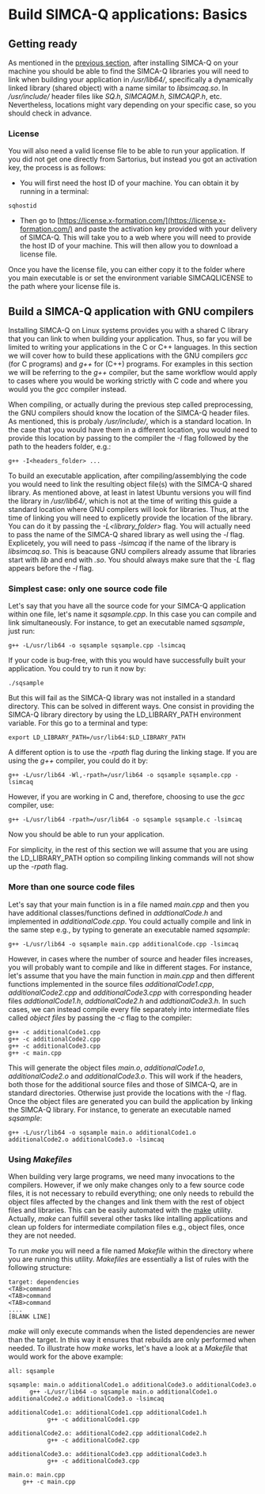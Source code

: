 # Build SIMCA-Q applications: Basics

## Getting ready

As mentioned in the [previous section](https://github.com/OEM-Sartorius-Data-Analytics/SIMCAQ-LINUX-GUIDE/blob/main/InstallSimcaQUbuntu.md), after installing SIMCA-Q on your machine you should be able to find the SIMCA-Q libraries you will need to link when building your application in */usr/lib64/*, specifically a dynamically linked library (shared object) with a name similar to *libsimcaq.so*. In */usr/include/* header files like *SQ.h*, *SIMCAQM.h*, *SIMCAQP.h*, etc. Nevertheless, locations might vary depending on your specific case, so you should check in advance.

### License

You will also need a valid license file to be able to run your application. If you did not get one directly from Sartorius, but instead you got an activation key, the process is as follows:

- You will first need the host ID of your machine. You can obtain it by running in a terminal:
```
sqhostid
```

- Then go to [https://license.x-formation.com/](https://license.x-formation.com/) and paste the activation key provided with your delivery of SIMCA-Q. This will take you to a web where you will need to provide the host ID of your machine. This will then allow you to download a license file.

Once you have the license file, you can either copy it to the folder where you main executable is or set the environment variable SIMCAQLICENSE to the path where your license file is.

## Build a SIMCA-Q application with GNU compilers

Installing SIMCA-Q on Linux systems provides you with a shared C library that you can link to when building your application. Thus, so far you will be limited to writing your applications in the C or C++ languages. In this section we will cover how to build these applications with the GNU compilers *gcc* (for C programs) and *g++* for (C++) programs. For examples in this section we will be referring to the *g++* compiler, but the same workflow would apply to cases where you would be working strictly with C code and where you would you the *gcc* compiler instead.

When compiling, or actually during the previous step called preprocessing, the GNU compilers should know the location of the SIMCA-Q header files. As mentioned, this is probaly */usr/include/*, which is a standard location. In the case that you would have them in a different location, you would need to provide this location by passing to the compiler the *-I* flag followed by the path to the headers folder, e.g.:
```
g++ -I<headers_folder> ...
```

To build an executable application, after compiling/assemblying the code you would need to link the resulting object file(s) with the SIMCA-Q shared library. As mentioned above, at least in latest Ubuntu versions you will find the library in */usr/lib64/*, which is not at the time of writing  this guide a standard location where GNU compilers will look for libraries. Thus, at the time of linking you will need to explicetly provide the location of the library. You can do it by passing the *-L<library_folder>* flag. You will actually need to pass the name of the SIMCA-Q shared library as well using the *-l* flag. Explicetely, you will need to pass *-lsimcaq* if the name of the library is *libsimcaq.so*. This is beacause GNU compilers already assume that libraries start with *lib* and end with *.so*. You should always make sure that the *-L* flag appears before the *-l* flag. 

### Simplest case: only one source code file

Let's say that you have all the source code for your SIMCA-Q application within one file, let's name it *sqsample.cpp*. In this case you can compile and link simultaneously. For instance, to get an executable named *sqsample*, just run:
```
g++ -L/usr/lib64 -o sqsample sqsample.cpp -lsimcaq
```

If your code is bug-free, with this you would have successfully built your application. You could try to run it now by:
```
./sqsample
```

But this will fail as the SIMCA-Q library was not installed in a standard directory. This can be solved in different ways. One consist in providing the SIMCA-Q library directory by using the LD_LIBRARY_PATH environment variable. For this go to a terminal and type:
```
export LD_LIBRARY_PATH=/usr/lib64:$LD_LIBRARY_PATH
```

A different option is to use the *-rpath* flag during the linking stage. If you are using the *g++* compiler, you could do it by:
```
g++ -L/usr/lib64 -Wl,-rpath=/usr/lib64 -o sqsample sqsample.cpp -lsimcaq
```

However, if you are working in C and, therefore, choosing to use the *gcc* compiler, use:
```
g++ -L/usr/lib64 -rpath=/usr/lib64 -o sqsample sqsample.c -lsimcaq
```

Now you should be able to run your application.

For simplicity, in the rest of this section we will assume that you are using the LD_LIBRARY_PATH option so compiling linking commands will not show up the *-rpath* flag.

### More than one source code files

Let's say that your main function is in a file named *main.cpp* and then you have additional classes/functions defined in *addtionalCode.h* and implemented in *additionalCode.cpp*. You could actually compile and link in the same step e.g., by typing to generate an executable named *sqsample*:
```
g++ -L/usr/lib64 -o sqsample main.cpp additionalCode.cpp -lsimcaq
```

However, in cases where the number of source and header files increases, you will probably want to compile and like in different stages. For instance, let's assume that you have the main function in *main.cpp* and then different functions implemented in the source files *additionalCode1.cpp*, *additionalCode2.cpp* and *additionalCode3.cpp* with corresponding header files *addtionalCode1.h*, *addtionalCode2.h* and *addtionalCode3.h*. In such cases, we can instead compile every file separately into intermediate files called *object files* by passing the *-c* flag to the compiler:
```
g++ -c additionalCode1.cpp
g++ -c additionalCode2.cpp
g++ -c additionalCode3.cpp
g++ -c main.cpp
```

This will generate the object files *main.o*, *additionalCode1.o*, *additionalCode2.o* and *additionalCode3.o*. This will work if the headers, both those for the additional source files and those of SIMCA-Q, are in standard directories. Otherwise just provide the locations with the *-I* flag. Once the object files are generated you can build the application by linking the SIMCA-Q library. For instance, to generate an executable named *sqsample*:
```
g++ -L/usr/lib64 -o sqsample main.o additionalCode1.o additionalCode2.o additionalCode3.o -lsimcaq
```

### Using *Makefiles*

When building very large programs, we need many invocations to the compilers. However, if we only make changes only to a few source code files, it is not necessary to rebuild everything; one only needs to rebuild the object files affected by the changes and link them with the rest of object files and libraries. This can be easily automated with the [make](https://www.gnu.org/software/make/manual/) utility. Actually, *make* can fulfill several other tasks like intalling applications and clean up folders for intermediate compilation files e.g., object files, once they are not needed.

To run *make* you will need a file named *Makefile* within the directory where you are running this utility. *Makefiles* are essentially a list of rules with the following structure:
```
target: dependencies
<TAB>command
<TAB>command
<TAB>command
....
[BLANK LINE]
```

*make* will only execute commands when the listed dependencies are newer than the target. In this way it ensures that rebuilds are only performed when needed. To illustrate how *make* works, let's have a look at a *Makefile* that would work for the above example:
```
all: sqsample

sqsample: main.o additionalCode1.o additionalCode3.o additionalCode3.o
	  g++ -L/usr/lib64 -o sqsample main.o additionalCode1.o additionalCode2.o additionalCode3.o -lsimcaq

additionalCode1.o: additionalCode1.cpp additionalCode1.h
		   g++ -c additionalCode1.cpp

additionalCode2.o: additionalCode2.cpp additionalCode2.h
		   g++ -c additionalCode2.cpp

additionalCode3.o: additionalCode3.cpp additionalCode3.h
		   g++ -c additionalCode3.cpp

main.o: main.cpp
	g++ -c main.cpp
```


